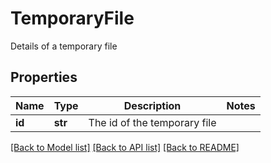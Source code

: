 # TemporaryFile

Details of a temporary file
## Properties
Name | Type | Description | Notes
------------ | ------------- | ------------- | -------------
**id** | **str** | The id of the temporary file | 

[[Back to Model list]](../README.md#documentation-for-models) [[Back to API list]](../README.md#documentation-for-api-endpoints) [[Back to README]](../README.md)


